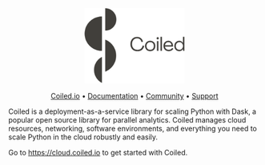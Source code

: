 
<p align="center">
<img src="https://raw.githubusercontent.com/coiled/logos/master/Coiled-Logo_Horizontal_Black-RGB.png" width="200" style="max-width: 200px;" alt="Coiled">
</p>

<p align="center">
  <a href="https://coiled.io">Coiled.io</a> •
  <a href="https://docs.coiled.io/user_guide/index.html">Documentation</a> •
  <a href="https://join.slack.com/t/coiled-users/shared_invite/zt-hx1fnr7k-In~Q8ui3XkQfvQon0yN5WQ">Community</a> •
  <a href="https://docs.coiled.io/user_guide/support.html">Support</a>
</p>

Coiled is a deployment-as-a-service library for scaling Python with Dask, a popular open source library for parallel analytics. Coiled manages cloud resources, networking, software environments, and everything you need to scale Python in the cloud robustly and easily.

Go to https://cloud.coiled.io to get started with Coiled.

